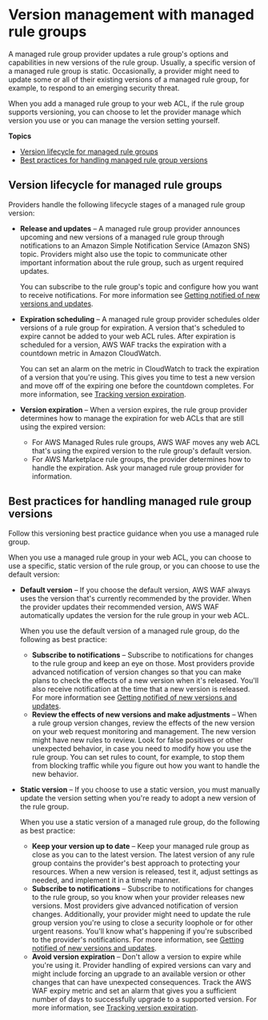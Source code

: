 # Version management with managed rule groups<a name="waf-managed-rule-groups-versioning"></a>

A managed rule group provider updates a rule group's options and capabilities in new versions of the rule group\. Usually, a specific version of a managed rule group is static\. Occasionally, a provider might need to update some or all of their existing versions of a managed rule group, for example, to respond to an emerging security threat\. 

When you add a managed rule group to your web ACL, if the rule group supports versioning, you can choose to let the provider manage which version you use or you can manage the version setting yourself\. 

**Topics**
+ [Version lifecycle for managed rule groups](#waf-managed-rule-groups-versioning-lifecycle)
+ [Best practices for handling managed rule group versions](#waf-managed-rule-groups-best-practice)

## Version lifecycle for managed rule groups<a name="waf-managed-rule-groups-versioning-lifecycle"></a>

Providers handle the following lifecycle stages of a managed rule group version: 
+ **Release and updates** – A managed rule group provider announces upcoming and new versions of a managed rule group through notifications to an Amazon Simple Notification Service \(Amazon SNS\) topic\. Providers might also use the topic to communicate other important information about the rule group, such as urgent required updates\. 

  You can subscribe to the rule group's topic and configure how you want to receive notifications\. For more information see [Getting notified of new versions and updates](waf-using-managed-rule-groups-sns-topic.md)\.
+ **Expiration scheduling** – A managed rule group provider schedules older versions of a rule group for expiration\. A version that's scheduled to expire cannot be added to your web ACL rules\. After expiration is scheduled for a version, AWS WAF tracks the expiration with a countdown metric in Amazon CloudWatch\. 

  You can set an alarm on the metric in CloudWatch to track the expiration of a version that you're using\. This gives you time to test a new version and move off of the expiring one before the countdown completes\. For more information, see [Tracking version expiration](waf-using-managed-rule-groups-expiration.md)\.
+ **Version expiration** – When a version expires, the rule group provider determines how to manage the expiration for web ACLs that are still using the expired version:
  + For AWS Managed Rules rule groups, AWS WAF moves any web ACL that's using the expired version to the rule group's default version\. 
  + For AWS Marketplace rule groups, the provider determines how to handle the expiration\. Ask your managed rule group provider for information\. 

## Best practices for handling managed rule group versions<a name="waf-managed-rule-groups-best-practice"></a>

Follow this versioning best practice guidance when you use a managed rule group\.

When you use a managed rule group in your web ACL, you can choose to use a specific, static version of the rule group, or you can choose to use the default version: 
+ **Default version** – If you choose the default version, AWS WAF always uses the version that's currently recommended by the provider\. When the provider updates their recommended version, AWS WAF automatically updates the version for the rule group in your web ACL\.

  When you use the default version of a managed rule group, do the following as best practice: 
  + **Subscribe to notifications** – Subscribe to notifications for changes to the rule group and keep an eye on those\. Most providers provide advanced notification of version changes so that you can make plans to check the effects of a new version when it's released\. You'll also receive notification at the time that a new version is released\. For more information see [Getting notified of new versions and updates](waf-using-managed-rule-groups-sns-topic.md)\.
  + **Review the effects of new versions and make adjustments** – When a rule group version changes, review the effects of the new version on your web request monitoring and management\. The new version might have new rules to review\. Look for false positives or other unexpected behavior, in case you need to modify how you use the rule group\. You can set rules to count, for example, to stop them from blocking traffic while you figure out how you want to handle the new behavior\. 
+ **Static version** – If you choose to use a static version, you must manually update the version setting when you're ready to adopt a new version of the rule group\. 

  When you use a static version of a managed rule group, do the following as best practice: 
  + **Keep your version up to date** – Keep your managed rule group as close as you can to the latest version\. The latest version of any rule group contains the provider's best approach to protecting your resources\. When a new version is released, test it, adjust settings as needed, and implement it in a timely manner\. 
  + **Subscribe to notifications** – Subscribe to notifications for changes to the rule group, so you know when your provider releases new versions\. Most providers give advanced notification of version changes\. Additionally, your provider might need to update the rule group version you're using to close a security loophole or for other urgent reasons\. You'll know what's happening if you're subscribed to the provider's notifications\. For more information, see [Getting notified of new versions and updates](waf-using-managed-rule-groups-sns-topic.md)\.
  + **Avoid version expiration** – Don't allow a version to expire while you're using it\. Provider handling of expired versions can vary and might include forcing an upgrade to an available version or other changes that can have unexpected consequences\. Track the AWS WAF expiry metric and set an alarm that gives you a sufficient number of days to successfully upgrade to a supported version\. For more information, see [Tracking version expiration](waf-using-managed-rule-groups-expiration.md)\.